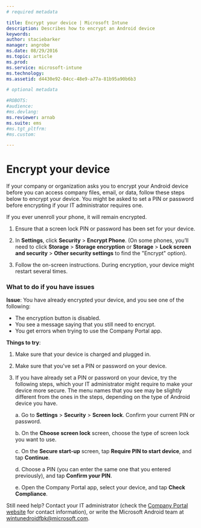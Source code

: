 ```yaml
---
# required metadata

title: Encrypt your device | Microsoft Intune
description: Describes how to encrypt an Android device
keywords:
author: staciebarker
manager: angrobe
ms.date: 08/29/2016
ms.topic: article
ms.prod:
ms.service: microsoft-intune
ms.technology:
ms.assetid: d4430e92-04cc-48e9-a77a-81b95a90b6b3

# optional metadata

#ROBOTS:
#audience:
#ms.devlang:
ms.reviewer: arnab
ms.suite: ems
#ms.tgt_pltfrm:
#ms.custom:

---
```



# Encrypt your device

If your company or organization asks you to encrypt your Android device before you can access company files, email, or data, follow these steps below to encrypt your device. You might be asked to set a PIN or password before encrypting if your IT administrator requires one.

If you ever unenroll your phone, it will remain encrypted.

1.  Ensure that a screen lock PIN or password has been set for your device.

2.  In **Settings**, click **Security** &gt; **Encrypt Phone**.
    (On some phones, you’ll need to click **Storage** &gt; **Storage encryption** or **Storage** &gt; **Lock screen and security** &gt; **Other security settings** to find the "Encrypt" option).

3.  Follow the on-screen instructions. During encryption, your device might restart several times.

### What to do if you have issues
**Issue**: You have already encrypted your device, and you see one of the following:

- The encryption button is disabled.
- You see a message saying that you still need to encrypt.
- You get errors when trying to use the Company Portal app.

**Things to try**: 

1. Make sure that your device is charged and plugged in.

2. Make sure that you've set a PIN or password on your device.

3. If you have already set a PIN or password on your device, try the following steps, which your IT administrator might require to make your device more secure. The menu names that you see may be slightly different from the ones in the steps, depending on the type of Android device you have.

	a. Go to **Settings** > **Security** > **Screen lock**. Confirm your current PIN or password.

	b. On the **Choose screen lock** screen, choose the type of screen lock you want to use.

	c. On the **Secure start-up** screen, tap **Require PIN to start device**, and tap **Continue**.

	d. Choose a PIN (you can enter the same one that you entered previously), and tap **Confirm your PIN**.

	e. Open the Company Portal app, select your device, and tap **Check Compliance**.

Still need help? Contact your IT administrator (check the [Company Portal website](http://portal.manage.microsoft.com) for contact information), or write the Microsoft Android team at wintunedroidfbk@microsoft.com.


